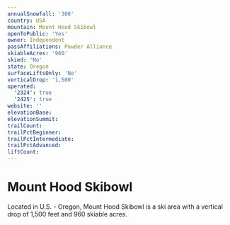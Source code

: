 ```yaml
---
annualSnowfall: '300'
country: USA
mountain: Mount Hood Skibowl
openToPublic: 'Yes'
owner: Independent
passAffiliations: Powder Alliance
skiableAcres: '960'
skied: 'No'
state: Oregon
surfaceLiftsOnly: 'No'
verticalDrop: '1,500'
operated:
  '2324': true
  '2425': true
website: ''
elevationBase:
elevationSummit:
trailCount:
trailPctBeginner:
trailPctIntermediate:
trailPctAdvanced:
liftCount:
---
```



# Mount Hood Skibowl

Located in U.S. - Oregon, Mount Hood Skibowl is a ski area with a vertical drop of 1,500 feet and 960 skiable acres.
